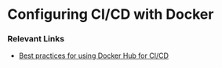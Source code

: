 # Configuring CI/CD with Docker

### Relevant Links

- [Best practices for using Docker Hub for CI/CD](https://www.docker.com/blog/best-practices-for-using-docker-hub-for-ci-cd/)